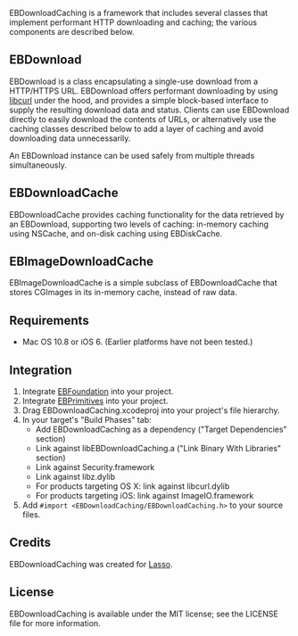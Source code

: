 EBDownloadCaching is a framework that includes several classes that implement performant HTTP downloading and caching; the various components are described below.

## EBDownload

EBDownload is a class encapsulating a single-use download from a HTTP/HTTPS URL. EBDownload offers performant downloading by using [libcurl](http://curl.haxx.se) under the hood, and provides a simple block-based interface to supply the resulting download data and status. Clients can use EBDownload directly to easily download the contents of URLs, or alternatively use the caching classes described below to add a layer of caching and avoid downloading data unnecessarily.

An EBDownload instance can be used safely from multiple threads simultaneously.

## EBDownloadCache

EBDownloadCache provides caching functionality for the data retrieved by an EBDownload, supporting two levels of caching: in-memory caching using NSCache, and on-disk caching using EBDiskCache.

## EBImageDownloadCache

EBImageDownloadCache is a simple subclass of EBDownloadCache that stores CGImages in its in-memory cache, instead of raw data.

## Requirements

- Mac OS 10.8 or iOS 6. (Earlier platforms have not been tested.)

## Integration

1. Integrate [EBFoundation](https://github.com/davekeck/EBFoundation) into your project.
2. Integrate [EBPrimitives](https://github.com/davekeck/EBPrimitives) into your project.
3. Drag EBDownloadCaching.xcodeproj into your project's file hierarchy.
4. In your target's "Build Phases" tab:
    * Add EBDownloadCaching as a dependency ("Target Dependencies" section)
    * Link against libEBDownloadCaching.a ("Link Binary With Libraries" section)
    * Link against Security.framework
    * Link against libz.dylib
    * For products targeting OS X: link against libcurl.dylib
    * For products targeting iOS: link against ImageIO.framework
5. Add `#import <EBDownloadCaching/EBDownloadCaching.h>` to your source files.

## Credits

EBDownloadCaching was created for [Lasso](http://las.so).

## License

EBDownloadCaching is available under the MIT license; see the LICENSE file for more information.